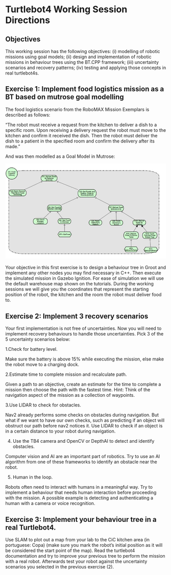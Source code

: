 # Turtlebot4 Working Session Directions


## Objectives

 This working session has the following objectives: (i) modelling of robotic missions using goal models; (ii) design and implementation of robotic missions in behaviour trees using the BT.CPP framework; (iii) uncertainty scenarios and recovery patterns; (iv) testing and applying those concepts in real turtlebot4s.

## Exercise 1: Implement food logistics mission as a BT based on mutrose goal modelling

The food logistics scenario from the RoboMAX Mission Exemplars is described as follows:

“The robot must receive a request from the kitchen to deliver a dish to a specific room. Upon receiving a delivery request the robot must move to the kitchen and confirm it received the dish. Then the robot must deliver the dish to a patient in the specified room and confirm the delivery after its made.”

And was then modelled as a Goal Model in Mutrose:

![goal model](imgs/goal_model.jpg)

Your objective in this first exercise is to design a behaviour tree in Groot and implement any other nodes you may find necessary in C++. Then execute the simulated mission in Gazebo Ignition. For ease of simulation we will use the default warehouse map shown on the tutorials. During the working sessions we will give you the coordinates that represent the starting position of the robot, the kitchen and the room the robot must deliver food to.





## Exercise 2: Implement 3 recovery scenarios

Your first implementation is not free of uncertainties. Now you will need to implement recovery behaviours to handle those uncertainties. Pick 3 of the 5 uncertainty scenarios below:

1.Check for battery level.

Make sure the battery is above 15% while executing the mission, else make the robot move to a charging dock.

2.Estimate time to complete mission and recalculate path.

Given a path to an objective, create an estimate for the time to complete a mission then choose the path with the fastest time. Hint: Think of the navigation aspect of the mission as a collection of waypoints.

3.Use LIDAR to check for obstacles.

Nav2 already performs some checks on obstacles during navigation. But what if we want to have our own checks, such as predicting if an object will obstruct our path before nav2 notices it. Use LIDAR to check if an object is in a certain distance to your robot during navigation.

4. Use the TB4 camera and OpenCV or DepthAI to detect and identify obstacles.
   
Computer vision and AI are an important part of robotics. Try to use an AI algorithm from one of these frameworks to identify an obstacle near the robot.

5. Human in the loop.

Robots often need to interact with humans in a meaningful way. Try to implement a behaviour that needs human interaction before proceeding with the mission. A possible example is detecting and authenticating a human with a camera or voice recognition.







## Exercise 3: Implement your behaviour tree in a real Turtlebot4.

Use SLAM to plot out a map from your lab to the CiC kitchen area (in portuguese: Copa) (make sure you mark the robot’s initial position as it will be considered the start point of the map). Read the turtlebot4 documentation and try to improve your previous tree to perform the mission with a real robot. Afterwards test your robot against the uncertainty scenarios you selected in the previous exercise (2).

